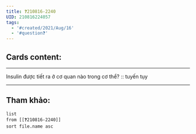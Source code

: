 ```yaml
---
title: ❓210816-2240
UID: 210816224057
tags:
  - '#created/2021/Aug/16'
  - '#question❓'
---
```


## Cards content:
---

Insulin được tiết ra ở cơ quan nào trong cơ thể? :: tuyến tụy
<!--SR:!2021-08-30,10,270-->

---


## Tham khảo:
```dataview
list
from [[❓210816-2240]]
sort file.name asc
```